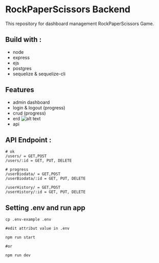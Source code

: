 # RockPaperScissors Backend
This repository for dashboard management RockPaperScissors Game. 

## Build with :
- node
- express
- ejs
- postgres
- sequelize & sequelize-cli

## Features
- admin dashboard 
- login & logout (progress)
- crud (progress)
- erd
![alt text](https://cdn-images.visual-paradigm.com/guide/data-modeling/what-is-erd/01-entity-relationship-diagram.png)
- api
## API Endpoint :
```
# ok
/users/ = GET,POST
/users/:id = GET, PUT, DELETE

# progress
/userBiodata/ = GET,POST
/userBiodata/:id = GET, PUT, DELETE

/userHistory/ = GET,POST
/userHistory/:id = GET, PUT, DELETE
```

## Setting .env and run app
```
cp .env-example .env

#edit attribut value in .env

npm run start

#or

npm run dev
```
